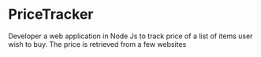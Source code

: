 # PriceTracker
Developer a web application in Node Js to track price of a list of items user wish to buy. The price is retrieved from a few websites
